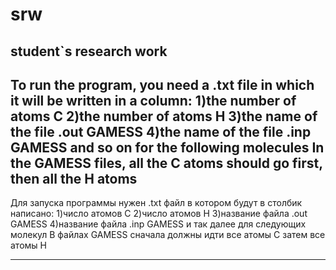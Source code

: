 # srw
student`s research work
----------------------------------------------------------
To run the program, you need a .txt file in which it will be written in a column:
1)the number of atoms C
2)the number of atoms H
3)the name of the file .out GAMESS
4)the name of the file .inp GAMESS
and so on for the following molecules
In the GAMESS files, all the C atoms should go first, then all the H atoms
-------------------------------------------------------
Для запуска программы нужен .txt файл в котором будут в столбик написано:
1)число атомов С
2)число атомов Н
3)название файла .out GAMESS
4)название файла .inp GAMESS
и так далее для следующих молекул
В файлах GAMESS сначала должны идти все атомы С затем все атомы Н

-------------------------------------------------------


